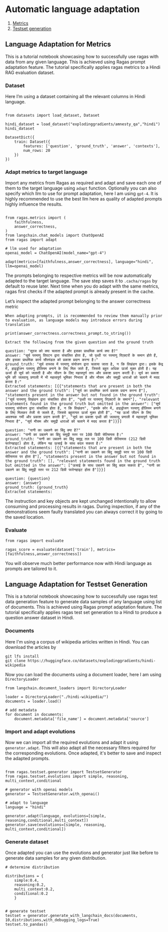 # Automatic language adaptation

1. [Metrics](#language-adaptation-for-metrics)
2. [Testset generation](#language-adaptation-for-testset-generation)

## Language Adaptation for Metrics

This is a tutorial notebook showcasing how to successfully use ragas with data from any given language. This is achieved using Ragas prompt adaptation feature. The tutorial specifically applies ragas metrics to a Hindi RAG evaluation dataset.

### Dataset
Here I’m using a dataset containing all the relevant columns in Hindi language. 

```{code-block} python

from datasets import load_dataset, Dataset

hindi_dataset = load_dataset("explodinggradients/amnesty_qa","hindi")
hindi_dataset
```

```{code-block}
DatasetDict({
    train: Dataset({
        features: ['question', 'ground_truth', 'answer', 'contexts'],
        num_rows: 20
    })
})
```

### Adapt metrics to target language

Import any metrics from Ragas as required and adapt and save each one of them to the target language using `adapt` function. Optionally you can also specify which llm to use for prompt adaptation, here I am using `gpt-4`. It is highly recommended to use the best llm here as quality of adapted prompts highly influence the results. 

```{code-block} python

from ragas.metrics import (
    faithfulness,
    answer_correctness,
)
from langchain.chat_models import ChatOpenAI
from ragas import adapt

# llm used for adaptation
openai_model = ChatOpenAI(model_name="gpt-4")

adapt(metrics=[faithfulness,answer_correctness], language="hindi", llm=openai_model)
```

The prompts belonging to respective metrics will be now automatically adapted to the target language. The save step saves it to `.cacha/ragas` by default to reuse later.  Next time when you do adapt with the same metrics, ragas first checks if the adapted prompt is already present in the cache. 

Let’s inspect the adapted prompt belonging to the answer correctness metric

```{note}
When adapting prompts, it is recommended to review them manually prior to evaluation, as language models may introduce errors during translation
````


```{code-block} python
print(answer_correctness.correctness_prompt.to_string())
```
```{code-block}
Extract the following from the given question and the ground truth

question: "सूरज को क्या चलाता है और इसका प्राथमिक कार्य क्या है?"
answer: "सूर्य परमाणु विघटन द्वारा संचालित होता है, जो पृथ्वी पर परमाणु रिएक्टरों के समान होते हैं, और इसका प्राथमिक कार्य सौरमंडल को प्रकाश प्रदान करना है।"
ground_truth: "सूर्य वास्तव में परमाणु संयोजन द्वारा चलाया जाता है, न कि विखंडन द्वारा। इसके केंद्र में, हाइड्रोजन परमाणु हीलियम बनाने के लिए मिल जाते हैं, जिससे बहुत अधिक ऊर्जा मुक्त होती है। यह ऊर्जा ही सूर्य को जलाती है और जीवन के लिए महत्वपूर्ण ताप और प्रकाश प्रदान करती है। सूर्य का प्रकाश भूमि की जलवायु प्रणाली में भी महत्वपूर्ण भूमिका निभाता है और मौसम और समुद्री धाराओं को चलाने में मदद करता है।"
Extracted statements: [{{"statements that are present in both the answer and the ground truth": ["सूर्य का प्राथमिक कार्य प्रकाश प्रदान करना है"], "statements present in the answer but not found in the ground truth": ["सूर्य पारमाणु विखंडन द्वारा संचालित होता है", "पृथ्वी पर पारमाणु रिएक्टरों के समान"], "relevant statements found in the ground truth but omitted in the answer": ["सूर्य पारमाणु संयोजन द्वारा संचालित होता है, न कि विखंडन", "इसके कोर में, हाइड्रोजन परमाणु हीलियम बनाने के लिए मिलकर तेजी से जलते हैं, जिससे बहुतायत ऊर्जा मुक्त होती है", "यह ऊर्जा जीवन के लिए आवश्यक गर्मी और प्रकाश प्रदान करती है", "सूर्य का प्रकाश पृथ्वी की जलवायु प्रणाली में महत्वपूर्ण भूमिका निभाता है", "सूर्य मौसम और समुद्री धाराओं को चलाने में मदद करता है"]}}]

question: "पानी का उबलने का बिंदु क्या है?"
answer: "पानी का उबलने का बिंदु समुद्री स्तर पर 100 डिग्री सेल्सियस है।"
ground_truth: "पानी का उबलने का बिंदु समुद्र तल पर 100 डिग्री सेल्सियस (212 डिग्री फारेनहाइट) होता है, लेकिन यह ऊचाई के साथ बदल सकता है।"
Extracted statements: [{{"statements that are present in both the answer and the ground truth": ["पानी का उबलने का बिंदु समुद्री स्तर पर 100 डिग्री सेल्सियस पर होता है"], "statements present in the answer but not found in the ground truth": [], "relevant statements found in the ground truth but omitted in the answer": ["ऊचाई के साथ उबलने का बिंदु बदल सकता है", "पानी का उबलने का बिंदु समुद्री स्तर पर 212 डिग्री फारेनहाइट होता है"]}}]

question: {question}
answer: {answer}
ground_truth: {ground_truth}
Extracted statements:
```

The instruction and key objects are kept unchanged intentionally to allow consuming and processing results in ragas.  During inspection, if any of the demonstrations seem faulty translated you can always correct it by going to the saved location. 

### Evaluate

```{code-block} python
from ragas import evaluate

ragas_score = evaluate(dataset['train'], metrics=[faithfulness,answer_correctness])
```

You will observe much better performance now with Hindi language as prompts are tailored to it.


## Language Adaptation for Testset Generation

This is a tutorial notebook showcasing how to successfully use ragas test data generation feature to generate data samples of any language using list of documents. This is achieved using Ragas prompt adaptation feature. The tutorial specifically applies ragas test set generation to a Hindi to produce a question answer dataset in Hindi.

### Documents
Here I'm using a corpus of wikipedia articles written in Hindi. You can download the articles by 


```{code-block} bash
git lfs install
git clone https://huggingface.co/datasets/explodinggradients/hindi-wikipedia
```

Now you can load the documents using a document loader, here I am using `DirectoryLoader`

```{code-block} python
from langchain.document_loaders import DirectoryLoader

loader = DirectoryLoader("./hindi-wikipedia/")
documents = loader.load()

# add metadata
for document in documents:
    document.metadata['file_name'] = document.metadata['source']

```

### Import and adapt evolutions
Now we can import all the required evolutions and adapt it using `generator.adapt`. This will also adapt all the necessary filters required for the corresponding evolutions. Once adapted, it's better to save and inspect the adapted prompts. 


```{code-block} python

from ragas.testset.generator import TestsetGenerator
from ragas.testset.evolutions import simple, reasoning, multi_context,conditional

# generator with openai models
generator = TestsetGenerator.with_openai()

# adapt to language
language = "hindi"

generator.adapt(language, evolutions=[simple, reasoning,conditional,multi_context])
generator.save(evolutions=[simple, reasoning, multi_context,conditional])
```

### Generate dataset
Once adapted you can use the evolutions and generator just like before to generate data samples for any given distribution.

```{code-block} python
# determine distribution

distributions = {
    simple:0.4,
    reasoning:0.2,
    multi_context:0.2,
    conditional:0.2
    }


# generate testset
testset = generator.generate_with_langchain_docs(documents, 10,distributions,with_debugging_logs=True)
testset.to_pandas()
```
